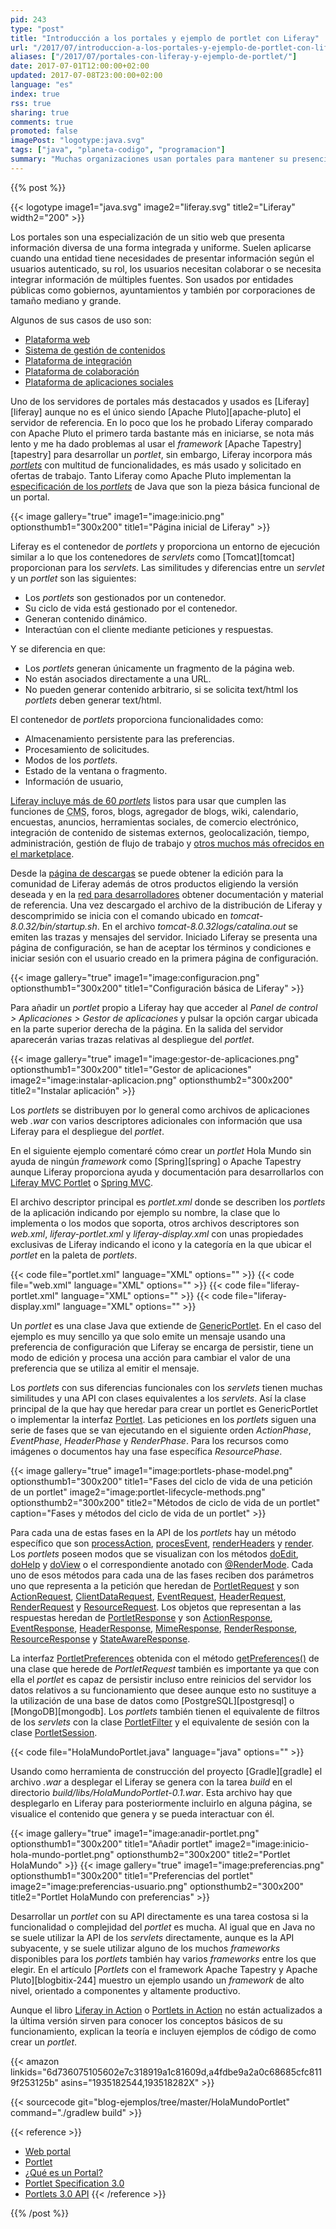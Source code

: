 ```yaml
---
pid: 243
type: "post"
title: "Introducción a los portales y ejemplo de portlet con Liferay"
url: "/2017/07/introduccion-a-los-portales-y-ejemplo-de-portlet-con-liferay/"
aliases: ["/2017/07/portales-con-liferay-y-ejemplo-de-portlet/"]
date: 2017-07-01T12:00:00+02:00
updated: 2017-07-08T23:00:00+02:00
language: "es"
index: true
rss: true
sharing: true
comments: true
promoted: false
imagePost: "logotype:java.svg"
tags: ["java", "planeta-codigo", "programacion"]
summary: "Muchas organizaciones usan portales para mantener su presencia en internet. Los portales son herramientas muy versátiles que incluyen la gestión de contenidos y flujo de trabajo para publicarlo, foros, blog, ... Liferay es uno de los más conocidos que usa la plataforma Java. La unidad básica funcional de un portal es un _portlet_ que en ciertos aspectos son similares en otros diferentes a lo que son los _servlets_ en las aplicaciones web Java."
---
```


{{% post %}}

{{< logotype image1="java.svg" image2="liferay.svg" title2="Liferay" width2="200" >}}

Los portales son una especialización de un sitio web que presenta información diversa de una forma integrada y uniforme. Suelen aplicarse cuando una entidad tiene necesidades de presentar información según el usuarios autenticado, su rol, los usuarios necesitan colaborar o se necesita integrar información de múltiples fuentes. Son usados por entidades públicas como gobiernos, ayuntamientos y también por corporaciones de tamaño mediano y grande.

Algunos de sus casos de uso son:

* [Plataforma web](https://web.liferay.com/es/products/what-is-a-portal/web-platform)
* [Sistema de gestión de contenidos](https://web.liferay.com/es/products/what-is-a-portal/enterprise-cms)
* [Plataforma de integración](https://web.liferay.com/es/products/what-is-a-portal/integration-platform)
* [Plataforma de colaboración](https://web.liferay.com/es/products/what-is-a-portal/collaboration-platform)
* [Plataforma de aplicaciones sociales](https://web.liferay.com/es/products/what-is-a-portal/social-apps-platform)

Uno de los servidores de portales más destacados y usados es [Liferay][liferay] aunque no es el único siendo [Apache Pluto][apache-pluto] el servidor de referencia. En lo poco que los he probado Liferay comparado con Apache Pluto el primero tarda bastante más en iniciarse, se nota más lento y me ha dado problemas al usar el _framework_ [Apache Tapestry][tapestry] para desarrollar un _portlet_, sin embargo, Liferay incorpora más [_portlets_](https://es.wikipedia.org/wiki/Portlet) con multitud de funcionalidades, es más usado y solicitado en ofertas de trabajo. Tanto Liferay como Apache Pluto implementan la [especificación de los _portlets_](https://jcp.org/aboutJava/communityprocess/edr/jsr362/index2.html) de Java que son la pieza básica funcional de un portal.

{{< image
    gallery="true"
    image1="image:inicio.png" optionsthumb1="300x200" title1="Página inicial de Liferay" >}}

Liferay es el contenedor de _portlets_ y proporciona un entorno de ejecución similar a lo que los contenedores de _servlets_ como [Tomcat][tomcat] proporcionan para los _servlets_. Las similitudes y diferencias entre un _servlet_ y un _portlet_ son las siguientes:

* Los _portlets_ son gestionados por un contenedor.
* Su ciclo de vida está gestionado por el contenedor.
* Generan contenido dinámico.
* Interactúan con el cliente mediante peticiones y respuestas.

Y se diferencia en que:

* Los _portlets_ generan únicamente un fragmento de la página web.
* No están asociados directamente a una URL.
* No pueden generar contenido arbitrario, si se solicita text/html los _portlets_ deben generar text/html.

El contenedor de _portlets_ proporciona funcionalidades como:

* Almacenamiento persistente para las preferencias.
* Procesamiento de solicitudes.
* Modos de los _portlets_.
* Estado de la ventana o fragmento.
* Información de usuario,

[Liferay incluye más de 60 _portlets_](https://web.liferay.com/es/community/wiki/-/wiki/Main/Liferay+Portlets) listos para usar que cumplen las funciones de <abbr title="Content Management System">CMS</abbr>, foros, blogs, agregador de blogs, wiki, calendario, encuestas, anuncios, herramientas sociales, de comercio electrónico, integración de contenido de sistemas externos, geolocalización, tiempo, administración, gestión de flujo de trabajo y [otros muchos más ofrecidos en el marketplace](https://web.liferay.com/marketplace).

Desde la [página de descargas](https://www.liferay.com/es/downloads) se puede obtener la edición para la comunidad de Liferay además de otros productos eligiendo la versión deseada y en la [red para desarrolladores](https://dev.liferay.com/es/home) obtener documentación y material de referencia. Una vez descargado el archivo de la distribución de Liferay y descomprimido se inicia con el comando ubicado en _tomcat-8.0.32/bin/startup.sh_. En el archivo _tomcat-8.0.32logs/catalina.out_ se emiten las trazas y mensajes del servidor. Iniciado Liferay se presenta una página de configuración, se han de aceptar los términos y condiciones e iniciar sesión con el usuario creado en la primera página de configuración.

{{< image
    gallery="true"
    image1="image:configuracion.png" optionsthumb1="300x200" title1="Configuración básica de Liferay" >}}

Para añadir un _portlet_ propio a Liferay hay que acceder al _Panel de control > Aplicaciones > Gestor de aplicaciones_ y pulsar la opción cargar ubicada en la parte superior derecha de la página. En la salida del servidor aparecerán varias trazas relativas al despliegue del _portlet_.

{{< image
    gallery="true"
    image1="image:gestor-de-aplicaciones.png" optionsthumb1="300x200" title1="Gestor de aplicaciones"
    image2="image:instalar-aplicacion.png" optionsthumb2="300x200" title2="Instalar aplicación" >}}

Los _portlets_ se distribuyen por lo general como archivos de aplicaciones web _.war_ con varios descriptores adicionales con información que usa Liferay para el despliegue del _portlet_.

En el siguiente ejemplo comentaré cómo crear un _portlet_ Hola Mundo sin ayuda de ningún _framework_ como [Spring][spring] o Apache Tapestry aunque Liferay proporciona ayuda y documentación para desarrollarlos con [Liferay MVC Portlet](https://dev.liferay.com/es/develop/tutorials/-/knowledge_base/7-0/liferay-mvc-portlet) o [Spring MVC](https://dev.liferay.com/es/develop/tutorials/-/knowledge_base/7-0/spring-mvc).

El archivo descriptor principal es _portlet.xml_ donde se describen los _portlets_ de la aplicación indicando por ejemplo su nombre, la clase que lo implementa o los modos que soporta, otros archivos descriptores son _web.xml_, _liferay-portlet.xml_ y _liferay-display.xml_ con unas propiedades exclusivas de Liferay indicando el icono y la categoría en la que ubicar el _portlet_ en la paleta de _portlets_.

{{< code file="portlet.xml" language="XML" options="" >}}
{{< code file="web.xml" language="XML" options="" >}}
{{< code file="liferay-portlet.xml" language="XML" options="" >}}
{{< code file="liferay-display.xml" language="XML" options="" >}}

Un _portlet_ es una clase Java que extiende de [GenericPortlet](https://portals.apache.org/pluto/portlet-3.0-apidocs/javax/portlet/GenericPortlet.html). En el caso del ejemplo es muy sencillo ya que solo emite un mensaje usando una preferencia de configuración que Liferay se encarga de persistir, tiene un modo de edición y procesa una acción para cambiar el valor de una preferencia que se utiliza al emitir el mensaje.

Los _portlets_ con sus diferencias funcionales con los _servlets_ tienen muchas similitudes y una API con clases equivalentes a los _servlets_. Así la clase principal de la que hay que heredar para crear un portlet es GenericPortlet o implementar la interfaz [Portlet](https://portals.apache.org/pluto/portlet-3.0-apidocs/javax/portlet/Portlet.html). Las peticiones en los _portlets_ siguen una serie de fases que se van ejecutando en el siguiente orden _ActionPhase_, _EventPhase_, _HeaderPhase_ y _RenderPhase_. Para los recursos como imágenes o documentos hay una fase específica _ResourcePhase_.

{{< image
    gallery="true"
    image1="image:portlets-phase-model.png" optionsthumb1="300x200" title1="Fases del ciclo de vida de una petición de un portlet"
    image2="image:portlet-lifecycle-methods.png" optionsthumb2="300x200" title2="Métodos de ciclo de vida de un portlet"
    caption="Fases y métodos del ciclo de vida de un portlet" >}}

Para cada una de estas fases en la API de los _portlets_ hay un método específico que son [processAction](https://portals.apache.org/pluto/portlet-3.0-apidocs/javax/portlet/GenericPortlet.html#processAction(javax.portlet.ActionRequest,%20javax.portlet.ActionResponse)), [procesEvent](https://portals.apache.org/pluto/portlet-3.0-apidocs/javax/portlet/GenericPortlet.html#processEvent(javax.portlet.EventRequest,%20javax.portlet.EventResponse)), [renderHeaders](https://portals.apache.org/pluto/portlet-3.0-apidocs/javax/portlet/GenericPortlet.html#renderHeaders(javax.portlet.HeaderRequest,%20javax.portlet.HeaderResponse)) y [render](https://portals.apache.org/pluto/portlet-3.0-apidocs/javax/portlet/GenericPortlet.html#render(javax.portlet.RenderRequest,%20javax.portlet.RenderResponse)). Los _portlets_ poseen modos que se visualizan con los métodos [doEdit](https://portals.apache.org/pluto/portlet-3.0-apidocs/javax/portlet/GenericPortlet.html#doEdit(javax.portlet.RenderRequest,%20javax.portlet.RenderResponse)), [doHelp](https://portals.apache.org/pluto/portlet-3.0-apidocs/javax/portlet/GenericPortlet.html#doHelp(javax.portlet.RenderRequest,%20javax.portlet.RenderResponse)) y [doView](https://portals.apache.org/pluto/portlet-3.0-apidocs/javax/portlet/GenericPortlet.html#doView(javax.portlet.RenderRequest,%20javax.portlet.RenderResponse)) o el correspondiente anotado con [@RenderMode](https://portals.apache.org/pluto/portlet-3.0-apidocs/javax/portlet/RenderMode.html). Cada uno de esos métodos para cada una de las fases reciben dos parámetros uno que representa a la petición que heredan de [PortletRequest](https://portals.apache.org/pluto/portlet-3.0-apidocs/javax/portlet/PortletRequest.html) y son [ActionRequest](https://portals.apache.org/pluto/portlet-3.0-apidocs/javax/portlet/ActionRequest.html), [ClientDataRequest](https://portals.apache.org/pluto/portlet-3.0-apidocs/javax/portlet/ClientDataRequest.html), [EventRequest](https://portals.apache.org/pluto/portlet-3.0-apidocs/javax/portlet/EventRequest.html), [HeaderRequest](https://portals.apache.org/pluto/portlet-3.0-apidocs/javax/portlet/HeaderRequest.html), [RenderRequest](https://portals.apache.org/pluto/portlet-3.0-apidocs/javax/portlet/RenderRequest.html) y [ResourceRequest](https://portals.apache.org/pluto/portlet-3.0-apidocs/javax/portlet/ResourceRequest.html). Los objetos que representan a las respuestas heredan de [PortletResponse](https://portals.apache.org/pluto/portlet-3.0-apidocs/javax/portlet/PortletResponse.html) y son [ActionResponse](https://portals.apache.org/pluto/portlet-3.0-apidocs/javax/portlet/ActionResponse.html), [EventResponse](https://portals.apache.org/pluto/portlet-3.0-apidocs/javax/portlet/EventResponse.html), [HeaderResponse](https://portals.apache.org/pluto/portlet-3.0-apidocs/javax/portlet/HeaderResponse.html), [MimeResponse](https://portals.apache.org/pluto/portlet-3.0-apidocs/javax/portlet/MimeResponse.html), [RenderResponse](https://portals.apache.org/pluto/portlet-3.0-apidocs/javax/portlet/RenderResponse.html), [ResourceResponse](https://portals.apache.org/pluto/portlet-3.0-apidocs/javax/portlet/ResourceResponse.html) y [StateAwareResponse](https://portals.apache.org/pluto/portlet-3.0-apidocs/javax/portlet/StateAwareResponse.html).

La interfaz [PortletPreferences](https://portals.apache.org/pluto/portlet-3.0-apidocs/javax/portlet/PortletPreferences.html) obtenida con el método [getPreferences()](https://portals.apache.org/pluto/portlet-3.0-apidocs/javax/portlet/PortletRequest.html#getPreferences()) de una clase que herede de _PortletRequest_ también es importante ya que con ella el _portlet_ es capaz de persistir incluso entre reinicios del servidor los datos relativos a su funcionamiento que desee aunque esto no sustituye a la utilización de una base de datos como [PostgreSQL][postgresql] o [MongoDB][mongodb]. Los _portlets_ también tienen el equivalente de filtros de los _servlets_ con la clase [PortletFilter](https://portals.apache.org/pluto/portlet-3.0-apidocs/javax/portlet/filter/PortletFilter.html) y el equivalente de sesión con la clase [PortletSession](https://portals.apache.org/pluto/portlet-3.0-apidocs/javax/portlet/PortletSession.html).

{{< code file="HolaMundoPortlet.java" language="java" options="" >}}

Usando como herramienta de construcción del proyecto [Gradle][gradle] el archivo _.war_ a desplegar el Liferay se genera con la tarea _build_ en el directorio _build/libs/HolaMundoPortlet-0.1.war_. Esta archivo hay que desplegarlo en Liferay para posteriormente incluirlo en alguna página, se visualice el contenido que genera y se pueda interactuar con él.

{{< image
    gallery="true"
    image1="image:anadir-portlet.png" optionsthumb1="300x200" title1="Añadir portlet"
    image2="image:inicio-hola-mundo-portlet.png" optionsthumb2="300x200" title2="Portlet HolaMundo" >}}
{{< image
    gallery="true"
    image1="image:preferencias.png" optionsthumb1="300x200" title1="Preferencias del portlet"
    image2="image:preferencias-usuario.png" optionsthumb2="300x200" title2="Portlet HolaMundo con preferencias" >}}

Desarrollar un _portlet_ con su API directamente es una tarea costosa si la funcionalidad o complejidad del _portlet_ es mucha. Al igual que en Java no se suele utilizar la API de los _servlets_ directamente, aunque es la API subyacente, y se suele utilizar alguno de los muchos _frameworks_ disponibles para los _portlets_ también hay varios _frameworks_ entre los que elegir. En el artículo [_Portlets_ con el framework Apache Tapestry y Apache Pluto][blogbitix-244] muestro un ejemplo usando un _framework_ de alto nivel, orientado a componentes y altamente productivo.

Aunque el libro [Liferay in Action](https://amzn.to/2sc1tWN) o [Portlets in Action](https://amzn.to/2tzpbjL) no están actualizados a la última versión sirven para conocer los conceptos básicos de su funcionamiento, explican la teoría e incluyen ejemplos de código de como crear un _portlet_.

{{< amazon
    linkids="6d736075105602e7c318919a1c81609d,a4fdbe9a2a0c68685cfc8119f253125b"
    asins="1935182544,193518282X" >}}

{{< sourcecode git="blog-ejemplos/tree/master/HolaMundoPortlet" command="./gradlew build" >}}

{{< reference >}}
* [Web portal](https://en.wikipedia.org/wiki/Web_portal)
* [Portlet](https://es.wikipedia.org/wiki/Portlet)
* [¿Qué es un Portal?](https://web.liferay.com/es/products/what-is-a-portal/web-platform)
* [Portlet Specification 3.0](https://jcp.org/aboutJava/communityprocess/edr/jsr362/index2.html)
* [Portlets 3.0 API](https://portals.apache.org/pluto/portlet-3.0-apidocs/)
{{< /reference >}}

{{% /post %}}
